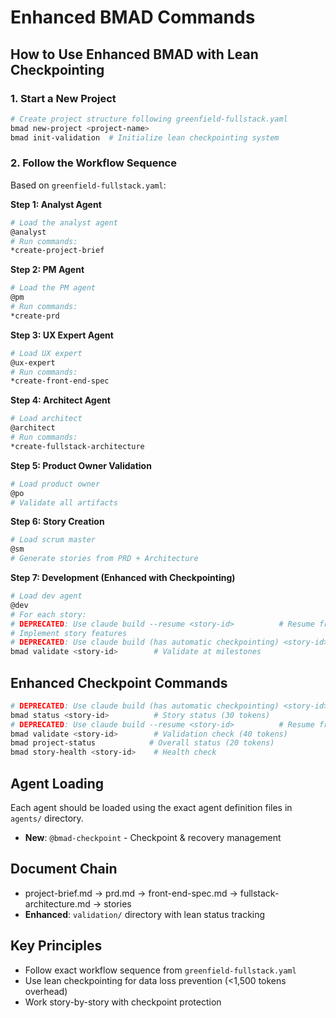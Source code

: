 # Enhanced BMAD Commands

## How to Use Enhanced BMAD with Lean Checkpointing

### 1. Start a New Project
```bash
# Create project structure following greenfield-fullstack.yaml
bmad new-project <project-name>
bmad init-validation  # Initialize lean checkpointing system
```

### 2. Follow the Workflow Sequence
Based on `greenfield-fullstack.yaml`:

**Step 1: Analyst Agent**
```bash
# Load the analyst agent
@analyst
# Run commands:
*create-project-brief
```

**Step 2: PM Agent** 
```bash
# Load the PM agent
@pm  
# Run commands:
*create-prd
```

**Step 3: UX Expert Agent**
```bash
# Load UX expert
@ux-expert
# Run commands:
*create-front-end-spec
```

**Step 4: Architect Agent**
```bash
# Load architect
@architect
# Run commands: 
*create-fullstack-architecture
```

**Step 5: Product Owner Validation**
```bash
# Load product owner
@po
# Validate all artifacts
```

**Step 6: Story Creation**
```bash
# Load scrum master  
@sm
# Generate stories from PRD + Architecture
```

**Step 7: Development (Enhanced with Checkpointing)**
```bash
# Load dev agent
@dev
# For each story:
# DEPRECATED: Use claude build --resume <story-id>          # Resume from checkpoint
# Implement story features
# DEPRECATED: Use claude build (has automatic checkpointing) <story-id>      # Save progress periodically
bmad validate <story-id>        # Validate at milestones
```

## Enhanced Checkpoint Commands
```bash
# DEPRECATED: Use claude build (has automatic checkpointing) <story-id>      # Manual checkpoint (50 tokens)
bmad status <story-id>          # Story status (30 tokens)
# DEPRECATED: Use claude build --resume <story-id>          # Resume from checkpoint
bmad validate <story-id>        # Validation check (40 tokens)
bmad project-status            # Overall status (20 tokens)
bmad story-health <story-id>    # Health check
```

## Agent Loading
Each agent should be loaded using the exact agent definition files in `agents/` directory.
- **New**: `@bmad-checkpoint` - Checkpoint & recovery management

## Document Chain
- project-brief.md → prd.md → front-end-spec.md → fullstack-architecture.md → stories
- **Enhanced**: `validation/` directory with lean status tracking

## Key Principles
- Follow exact workflow sequence from `greenfield-fullstack.yaml`
- Use lean checkpointing for data loss prevention (<1,500 tokens overhead)
- Work story-by-story with checkpoint protection